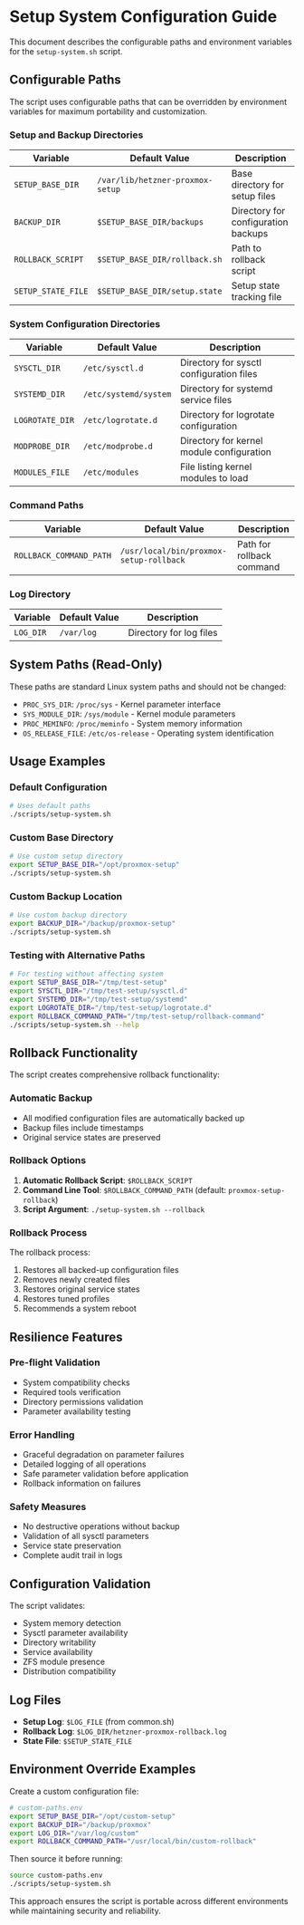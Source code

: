 # Setup System Configuration Guide

This document describes the configurable paths and environment variables for the `setup-system.sh` script.

## Configurable Paths

The script uses configurable paths that can be overridden by environment variables for maximum portability and customization.

### Setup and Backup Directories

| Variable | Default Value | Description |
|----------|---------------|-------------|
| `SETUP_BASE_DIR` | `/var/lib/hetzner-proxmox-setup` | Base directory for setup files |
| `BACKUP_DIR` | `$SETUP_BASE_DIR/backups` | Directory for configuration backups |
| `ROLLBACK_SCRIPT` | `$SETUP_BASE_DIR/rollback.sh` | Path to rollback script |
| `SETUP_STATE_FILE` | `$SETUP_BASE_DIR/setup.state` | Setup state tracking file |

### System Configuration Directories

| Variable | Default Value | Description |
|----------|---------------|-------------|
| `SYSCTL_DIR` | `/etc/sysctl.d` | Directory for sysctl configuration files |
| `SYSTEMD_DIR` | `/etc/systemd/system` | Directory for systemd service files |
| `LOGROTATE_DIR` | `/etc/logrotate.d` | Directory for logrotate configuration |
| `MODPROBE_DIR` | `/etc/modprobe.d` | Directory for kernel module configuration |
| `MODULES_FILE` | `/etc/modules` | File listing kernel modules to load |

### Command Paths

| Variable | Default Value | Description |
|----------|---------------|-------------|
| `ROLLBACK_COMMAND_PATH` | `/usr/local/bin/proxmox-setup-rollback` | Path for rollback command |

### Log Directory

| Variable | Default Value | Description |
|----------|---------------|-------------|
| `LOG_DIR` | `/var/log` | Directory for log files |

## System Paths (Read-Only)

These paths are standard Linux system paths and should not be changed:

- `PROC_SYS_DIR`: `/proc/sys` - Kernel parameter interface
- `SYS_MODULE_DIR`: `/sys/module` - Kernel module parameters
- `PROC_MEMINFO`: `/proc/meminfo` - System memory information
- `OS_RELEASE_FILE`: `/etc/os-release` - Operating system identification

## Usage Examples

### Default Configuration

```bash
# Uses default paths
./scripts/setup-system.sh
```

### Custom Base Directory

```bash
# Use custom setup directory
export SETUP_BASE_DIR="/opt/proxmox-setup"
./scripts/setup-system.sh
```

### Custom Backup Location

```bash
# Use custom backup directory
export BACKUP_DIR="/backup/proxmox-setup"
./scripts/setup-system.sh
```

### Testing with Alternative Paths

```bash
# For testing without affecting system
export SETUP_BASE_DIR="/tmp/test-setup"
export SYSCTL_DIR="/tmp/test-setup/sysctl.d"
export SYSTEMD_DIR="/tmp/test-setup/systemd"
export LOGROTATE_DIR="/tmp/test-setup/logrotate.d"
export ROLLBACK_COMMAND_PATH="/tmp/test-setup/rollback-command"
./scripts/setup-system.sh --help
```

## Rollback Functionality

The script creates comprehensive rollback functionality:

### Automatic Backup

- All modified configuration files are automatically backed up
- Backup files include timestamps
- Original service states are preserved

### Rollback Options

1. **Automatic Rollback Script**: `$ROLLBACK_SCRIPT`
2. **Command Line Tool**: `$ROLLBACK_COMMAND_PATH` (default: `proxmox-setup-rollback`)
3. **Script Argument**: `./setup-system.sh --rollback`

### Rollback Process

The rollback process:
1. Restores all backed-up configuration files
2. Removes newly created files
3. Restores original service states
4. Restores tuned profiles
5. Recommends a system reboot

## Resilience Features

### Pre-flight Validation

- System compatibility checks
- Required tools verification
- Directory permissions validation
- Parameter availability testing

### Error Handling

- Graceful degradation on parameter failures
- Detailed logging of all operations
- Safe parameter validation before application
- Rollback information on failures

### Safety Measures

- No destructive operations without backup
- Validation of all sysctl parameters
- Service state preservation
- Complete audit trail in logs

## Configuration Validation

The script validates:

- System memory detection
- Sysctl parameter availability
- Directory writability
- Service availability
- ZFS module presence
- Distribution compatibility

## Log Files

- **Setup Log**: `$LOG_FILE` (from common.sh)
- **Rollback Log**: `$LOG_DIR/hetzner-proxmox-rollback.log`
- **State File**: `$SETUP_STATE_FILE`

## Environment Override Examples

Create a custom configuration file:

```bash
# custom-paths.env
export SETUP_BASE_DIR="/opt/custom-setup"
export BACKUP_DIR="/backup/proxmox"
export LOG_DIR="/var/log/custom"
export ROLLBACK_COMMAND_PATH="/usr/local/bin/custom-rollback"
```

Then source it before running:

```bash
source custom-paths.env
./scripts/setup-system.sh
```

This approach ensures the script is portable across different environments while maintaining security and reliability.
